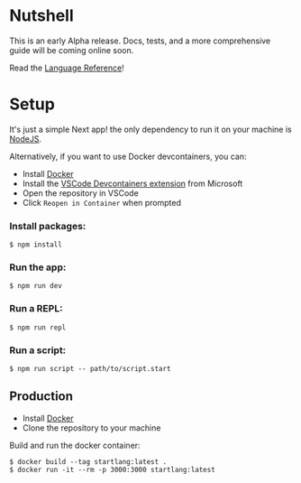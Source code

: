 # Nutshell

This is an early Alpha release. Docs, tests, and a more comprehensive guide will be coming online soon.

Read the [Language Reference](/reference.md)!

# Setup

It's just a simple Next app! the only dependency to run it on your machine is [NodeJS](https://nodejs.org/).

Alternatively, if you want to use Docker devcontainers, you can:

- Install [Docker](https://docs.docker.com/get-started/get-docker/)
- Install the [VSCode Devcontainers extension](https://marketplace.visualstudio.com/items?itemName=ms-vscode-remote.remote-containers) from Microsoft
- Open the repository in VSCode
- Click `Reopen in Container` when prompted

### Install packages:

```console
$ npm install
```

### Run the app:

```console
$ npm run dev
```

### Run a REPL:

```console
$ npm run repl
```

### Run a script:

```console
$ npm run script -- path/to/script.start
```

## Production

- Install [Docker](https://docker.com/)
- Clone the repository to your machine

Build and run the docker container:

```console
$ docker build --tag startlang:latest .
$ docker run -it --rm -p 3000:3000 startlang:latest
```
